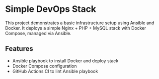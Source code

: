 # Simple DevOps Stack

This project demonstrates a basic infrastructure setup using Ansible and Docker.
It deploys a simple Nginx + PHP + MySQL stack with Docker Compose, managed via Ansible.

## Features
- Ansible playbook to install Docker and deploy stack
- Docker Compose configuration
- GitHub Actions CI to lint Ansible playbook
